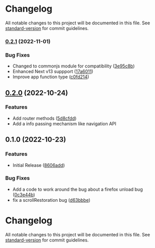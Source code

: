 # Changelog

All notable changes to this project will be documented in this file. See [standard-version](https://github.com/conventional-changelog/standard-version) for commit guidelines.

### [0.2.1](https://github.com/hidekatsu-izuno/next-navigation-history/compare/v0.2.0...v0.2.1) (2022-11-01)


### Bug Fixes

* Changed to commonjs module for compatibility ([3e95c8b](https://github.com/hidekatsu-izuno/next-navigation-history/commit/3e95c8b52cda6570af5ec19ba0d75503af9957a9))
* Enhanced Next v13 suppport ([17a6011](https://github.com/hidekatsu-izuno/next-navigation-history/commit/17a60110b4a1267825401c51f6832c53bb93c349))
* Improve app function type ([c0fd214](https://github.com/hidekatsu-izuno/next-navigation-history/commit/c0fd2143c951b15c66df0354d4a7bcbd08d9d5b8))

## [0.2.0](https://github.com/hidekatsu-izuno/next-navigation-history/compare/v0.1.0...v0.2.0) (2022-10-24)

### Features

* Add router methods ([5d8cfdd](https://github.com/hidekatsu-izuno/next-navigation-history/commit/5d8cfdd10174e985357a97c70286848d774539ac))
* Add a info passing mechanism like navigation API

## 0.1.0 (2022-10-23)


### Features

* Initial Release ([8606add](https://github.com/hidekatsu-izuno/next-navigation-history/commit/8606add22290e03296aef6c761fdf6eab4410776))


### Bug Fixes

* Add a code to work around the bug about a firefox unload bug ([0c3e44b](https://github.com/hidekatsu-izuno/next-navigation-history/commit/0c3e44b9386656b2fc284632784e6738c4a63c64))
* fix a scrollRestoration bug ([d63bbbe](https://github.com/hidekatsu-izuno/next-navigation-history/commit/d63bbbe1623b45a1b86651ccf8bd714f82def756))

# Changelog

All notable changes to this project will be documented in this file. See [standard-version](https://github.com/conventional-changelog/standard-version) for commit guidelines.
